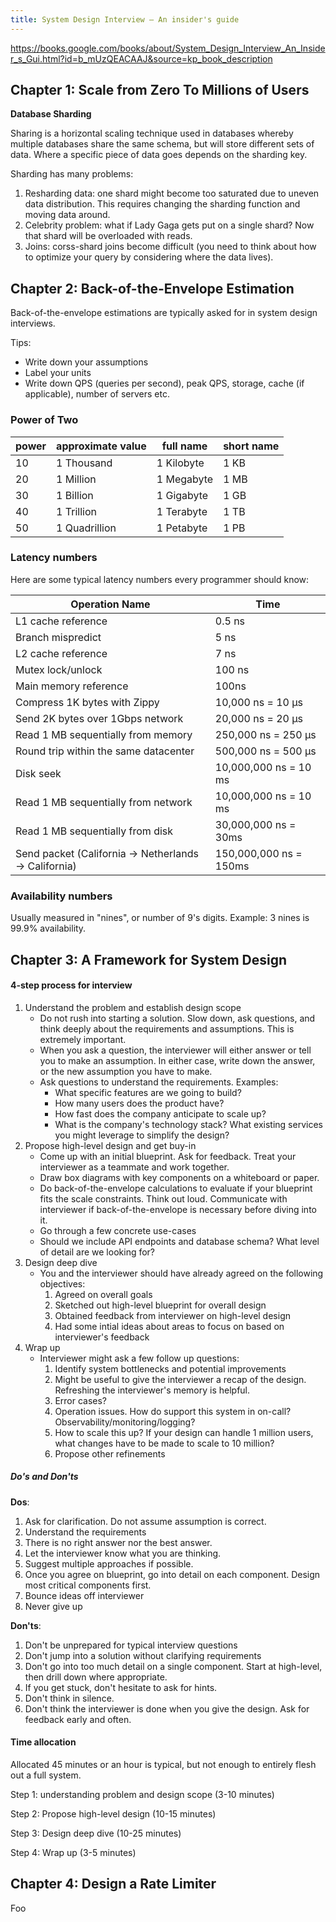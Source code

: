 ```yaml
---
title: System Design Interview – An insider's guide
---
```


https://books.google.com/books/about/System_Design_Interview_An_Insider_s_Gui.html?id=b_mUzQEACAAJ&source=kp_book_description

## Chapter 1: Scale from Zero To Millions of Users

**Database Sharding**

Sharing is a horizontal scaling technique used in databases whereby multiple databases share the same schema, but will store different sets of data. Where a specific piece of data goes depends on the sharding key.

Sharding has many problems:

1. Resharding data: one shard might become too saturated due to uneven data distribution. This requires changing the sharding function and moving data around.
2. Celebrity problem: what if Lady Gaga gets put on a single shard? Now that shard will be overloaded with reads.
3. Joins: corss-shard joins become difficult (you need to think about how to optimize your query by considering where the data lives).

## Chapter 2: Back-of-the-Envelope Estimation

Back-of-the-envelope estimations are typically asked for in system design interviews.

Tips:

- Write down your assumptions
- Label your units
- Write down QPS (queries per second), peak QPS, storage, cache (if applicable), number of servers etc.

### Power of Two

| power | approximate value | full name | short name |
|-------|-------------------|-----------|------------|
| 10 | 1 Thousand | 1 Kilobyte | 1 KB |
| 20 | 1 Million | 1 Megabyte | 1 MB |
| 30 | 1 Billion | 1 Gigabyte | 1 GB |
| 40 | 1 Trillion | 1 Terabyte | 1 TB |
| 50 | 1 Quadrillion | 1 Petabyte | 1 PB |

### Latency numbers

Here are some typical latency numbers every programmer should know:

| Operation Name | Time |
|----------------|------|
| L1 cache reference | 0.5 ns |
| Branch mispredict | 5 ns |
| L2 cache reference | 7 ns |
| Mutex lock/unlock | 100 ns |
| Main memory reference | 100ns |
| Compress 1K bytes with Zippy | 10,000 ns = 10 μs |
| Send 2K bytes over 1Gbps network | 20,000 ns = 20 μs |
| Read 1 MB sequentially from memory | 250,000 ns = 250 μs |
| Round trip within the same datacenter | 500,000 ns = 500 μs |
| Disk seek | 10,000,000 ns = 10 ms | 
| Read 1 MB sequentially from network | 10,000,000 ns = 10 ms |
| Read 1 MB sequentially from disk | 30,000,000 ns = 30ms |
| Send packet (California -> Netherlands -> California) | 150,000,000 ns = 150ms |

### Availability numbers

Usually measured in "nines", or number of 9's digits. Example: 3 nines is 99.9% availability.

## Chapter 3: A Framework for System Design

#### 4-step process for interview

1. Understand the problem and establish design scope
    - Do not rush into starting a solution. Slow down, ask questions, and think deeply about the requirements and assumptions. This is extremely important.
    - When you ask a question, the interviewer will either answer or tell you to make an assumption. In either case, write down the answer, or the new assumption you have to make.
    - Ask questions to understand the requirements. Examples:
        - What specific features are we going to build?
        - How many users does the product have?
        - How fast does the company anticipate to scale up?
        - What is the company's technology stack? What existing services you might leverage to simplify the design?
2. Propose high-level design and get buy-in
    - Come up with an initial blueprint. Ask for feedback. Treat your interviewer as a teammate and work together.
    - Draw box diagrams with key components on a whiteboard or paper.
    - Do back-of-the-envelope calculations to evaluate if your blueprint fits the scale constraints. Think out loud. Communicate with interviewer if back-of-the-envelope is necessary before diving into it.
    - Go through a few concrete use-cases
    - Should we include API endpoints and database schema? What level of detail are we looking for?
3. Design deep dive
    - You and the interviewer should have already agreed on the following objectives:
        1. Agreed on overall goals
        2. Sketched out high-level blueprint for overall design
        3. Obtained feedback from interviewer on high-level design
        4. Had some intial ideas about areas to focus on based on interviewer's feedback
4. Wrap up
    - Interviewer might ask a few follow up questions:
        1. Identify system bottlenecks and potential improvements
        2. Might be useful to give the interviewer a recap of the design. Refreshing the interviewer's memory is helpful.
        3. Error cases?
        4. Operation issues. How do support this system in on-call? Observability/monitoring/logging?
        5. How to scale this up? If your design can handle 1 million users, what changes have to be made to scale to 10 million?
        6. Propose other refinements

##### Do's and Don'ts

**Dos**:
1. Ask for clarification. Do not assume assumption is correct.
2. Understand the requirements
3. There is no right answer nor the best answer. 
4. Let the interviewer know what you are thinking.
5. Suggest multiple approaches if possible.
6. Once you agree on blueprint, go into detail on each component. Design most critical components first.
7. Bounce ideas off interviewer
8. Never give up

**Don'ts**:
1. Don't be unprepared for typical interview questions
2. Don't jump into a solution without clarifying requirements
3. Don't go into too much detail on a single component. Start at high-level, then drill down where appropriate.
4. If you get stuck, don't hesitate to ask for hints.
5. Don't think in silence.
6. Don't think the interviewer is done when you give the design. Ask for feedback early and often.

#### Time allocation

Allocated 45 minutes or an hour is typical, but not enough to entirely flesh out a full system.

Step 1: understanding problem and design scope (3-10 minutes)

Step 2: Propose high-level design (10-15 minutes)

Step 3: Design deep dive (10-25 minutes)

Step 4: Wrap up (3-5 minutes)

## Chapter 4: Design a Rate Limiter

Foo